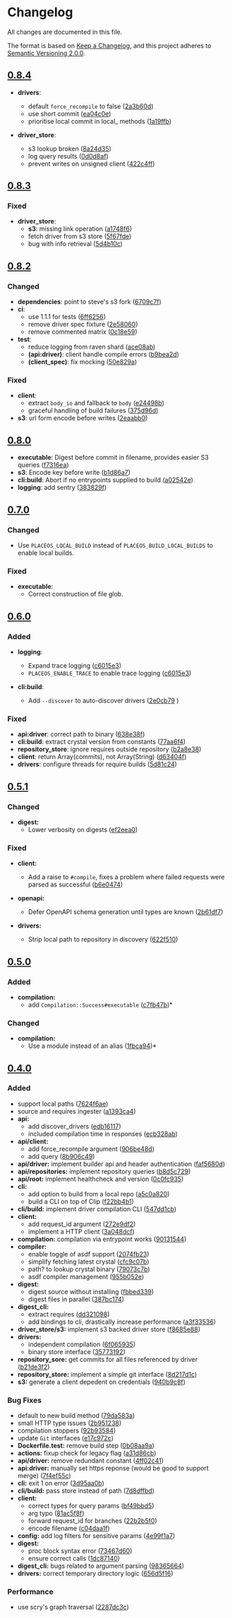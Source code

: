 # Changelog

All changes are documented in this file.

The format is based on [Keep a Changelog](https://keepachangelog.com/en/1.0.0/),
and this project adheres to [Semantic Versioning 2.0.0](https://semver.org/).

## [0.8.4](https://github.com/PlaceOS/build/compare/v0.8.3...v0.8.4)

* **drivers**:
  - default `force_recompile` to false ([2a3b60d](https://github.com/PlaceOS/build/commit/2a3b60d))
  - use short commit ([ea04c0e](https://github.com/PlaceOS/build/commit/ea04c0e))
  - prioritise local commit in local_ methods ([1a19ffb](https://github.com/PlaceOS/build/commit/1a19ffb))

* **driver_store**:
  - s3 lookup broken ([8a24d35](https://github.com/PlaceOS/build/commit/8a24d35))
  - log query results ([0d0d8af](https://github.com/PlaceOS/build/commit/0d0d8af))
  - prevent writes on unsigned client ([422c4ff](https://github.com/PlaceOS/build/commit/422c4ff))

## [0.8.3](https://github.com/PlaceOS/build/compare/v0.8.2...v0.8.3)

### Fixed

* **driver_store**:
  - **s3**: missing link operation ([a1748f6](https://github.com/PlaceOS/build/commit/a1748f6))
  - fetch driver from s3 store ([5f67fde](https://github.com/PlaceOS/build/commit/5f67fde)) 
  - bug with info retrieval  ([5d4b10c](https://github.com/PlaceOS/build/commit/5d4b10c))

## [0.8.2](https://github.com/PlaceOS/build/compare/v0.8.0...v0.8.2)

### Changed

* **dependencies**: point to steve's s3 fork ([6709c7f](https://github.com/PlaceOS/build/commit/6709c7f))
* **ci**:
  - use 1.1.1 for tests ([6ff6256](https://github.com/PlaceOS/build/commit/6ff6256))
  - remove driver spec fixture ([2e58060](https://github.com/PlaceOS/build/commit/2e58060))
  - remove commented matrix ([0c18e59](https://github.com/PlaceOS/build/commit/0c18e59))
* **test**:
  - reduce logging from raven shard ([ace08ab](https://github.com/PlaceOS/build/commit/ace08ab))
  - **(api:driver)**: client handle compile errors ([b9bea2d](https://github.com/PlaceOS/build/commit/b9bea2d))
  - **(client_spec)**: fix mocking ([50e829a](https://github.com/PlaceOS/build/commit/50e829a))

### Fixed

* **client**:
  - extract `body_io` and fallback to `body` ([e24498b](https://github.com/PlaceOS/build/commit/e24498b))
  - graceful handling of build failures ([375d96d](https://github.com/PlaceOS/build/commit/375d96d))
* **s3**: url form encode before writes ([2eaabb0](https://github.com/PlaceOS/build/commit/2eaabb0))

## [0.8.0](https://github.com/PlaceOS/build/compare/v0.7.0...v0.8.0)

* **executable**: Digest before commit in filename, provides easier S3 queries ([f7316ea](https://github.com/PlaceOS/build/commit/f7316ea)) 
* **s3**: Encode key before write ([b1d86a7](https://github.com/PlaceOS/build/commit/b1d86a7)) 
* **cli:build**: Abort if no entrypoints supplied to build ([a02542e](https://github.com/PlaceOS/build/commit/a02542e))
* **logging**: add sentry ([383829f](https://github.com/PlaceOS/build/commit/383829f))

## [0.7.0](https://github.com/PlaceOS/build/compare/v0.6.0...v0.7.0)

### Changed

* Use `PLACEOS_LOCAL_BUILD` instead of `PLACEOS_BUILD_LOCAL_BUILDS` to enable local builds.

### Fixed

* **executable**:
  * Correct construction of file glob.

## [0.6.0](https://github.com/PlaceOS/build/compare/v0.5.1...v0.6.0)

### Added

* **logging**:
  * Expand trace logging ([c6015e3](https://github.com/PlaceOS/build/commit/c6015e3))
  * `PLACEOS_ENABLE_TRACE` to enable trace logging ([c6015e3](https://github.com/PlaceOS/build/commit/c6015e3))

* **cli:build**:
  * Add `--discover` to auto-discover drivers ([2e0cb79](https://github.com/PlaceOS/build/commit/2e0cb79) )

### Fixed

* **api:driver**: correct path to binary ([638e38f](https://github.com/PlaceOS/build/commit/638e38f))
* **cli:build**: extract crystal version from constants ([77aa6f4](https://github.com/PlaceOS/build/commit/77aa6f4))
* **repository_store**: ignore requires outside repository ([b2a8e38](https://github.com/PlaceOS/build/commit/b2a8e38))
* **client**: return Array(commits), not Array(String) ([d63404f](https://github.com/PlaceOS/build/commit/d63404f))
* **drivers**: configure threads for require builds ([5d81c24](https://github.com/PlaceOS/build/commit/5d81c24))

## [0.5.1](https://github.com/PlaceOS/build/compare/v0.5.0...v0.5.1)

### Changed

* **digest:**
  * Lower verbosity on digests ([ef2eea0](https://github.com/PlaceOS/build/commit/ef2eea0))

### Fixed

* **client:**
  * Add a raise to `#compile`, fixes a problem where failed requests were parsed as successful ([b6e0474](https://github.com/PlaceOS/build/commit/b6e0474))

* **openapi:**
  * Defer OpenAPI schema generation until types are known ([2b61df7](https://github.com/PlaceOS/build/commit/2b61df7))

* **drivers:**
  * Strip local path to repository in discovery ([622f510](https://github.com/PlaceOS/build/commit/622f510))

## [0.5.0](https://github.com/PlaceOS/build/compare/v0.4.0...v0.5.0)

### Added

* **compilation:**
  * add `Compilation::Success#executable` ([c7fb47b](https://github.com/PlaceOS/build/commit/c7fb47b))*

### Changed

* **compilation:**
  * Use a module instead of an alias ([1fbca94](https://github.com/PlaceOS/build/commit/1fbca94))*

## [0.4.0](https://github.com/PlaceOS/build/compare/v0.1.1...v0.4.0)

### Added

*   support local paths ([7624f6ae](https://github.com/PlaceOS/build/commit/7624f6ae))
*   source and requires ingester ([a1393ca4](https://github.com/PlaceOS/build/commit/a1393ca4))
* **api:**
  *  add discover_drivers ([edb16117](https://github.com/PlaceOS/build/commit/edb16117))
  *  included compilation time in responses ([ecb328ab](https://github.com/PlaceOS/build/commit/ecb328ab))
* **api/client:**
  *  add force_recompile argument ([906be48d](https://github.com/PlaceOS/build/commit/906be48d))
  *  add query ([8b906c49](https://github.com/PlaceOS/build/commit/8b906c49))
* **api/driver:**  implement builder api and header authentication ([faf5680d](https://github.com/PlaceOS/build/commit/faf5680d))
* **api/repositories:**  implement repository queries ([b8d5c729](https://github.com/PlaceOS/build/commit/b8d5c729))
* **api/root:**  implement healthcheck and version ([0c0fc935](https://github.com/PlaceOS/build/commit/0c0fc935))
* **cli:**
  *  add option to build from a local repo ([a5c0a820](https://github.com/PlaceOS/build/commit/a5c0a820))
  *  build a CLI on top of Clip ([f22bb4b1](https://github.com/PlaceOS/build/commit/f22bb4b1))
* **cli/build:**  implement driver compilation CLI ([547dd1cb](https://github.com/PlaceOS/build/commit/547dd1cb))
* **client:**
  *  add request_id argument ([272e9df2](https://github.com/PlaceOS/build/commit/272e9df2))
  *  implement a HTTP client ([3a048dcf](https://github.com/PlaceOS/build/commit/3a048dcf))
* **compilation:**  compilation via entrypoint works ([90131544](https://github.com/PlaceOS/build/commit/90131544))
* **compiler:**
  *  enable toggle of asdf support ([2074fb23](https://github.com/PlaceOS/build/commit/2074fb23))
  *  simplify fetching latest crystal ([cfc9c07b](https://github.com/PlaceOS/build/commit/cfc9c07b))
  *  path? to lookup crystal binary ([79073c7b](https://github.com/PlaceOS/build/commit/79073c7b))
  *  asdf compiler management ([955b052e](https://github.com/PlaceOS/build/commit/955b052e))
* **digest:**
  *  digest source without installing ([fbbed339](https://github.com/PlaceOS/build/commit/fbbed339))
  *  digest files in parallel ([387bc174](https://github.com/PlaceOS/build/commit/387bc174))
* **digest_cli:**
  *  extract requires ([dd321098](https://github.com/PlaceOS/build/commit/dd321098))
  *  add bindings to cli, drastically increase performance ([a3f33536](https://github.com/PlaceOS/build/commit/a3f33536))
* **driver_store/s3:**  implement s3 backed driver store ([f8685e88](https://github.com/PlaceOS/build/commit/f8685e88))
* **drivers:**
  *  independent compilation ([6f065935](https://github.com/PlaceOS/build/commit/6f065935))
  *  binary store interface ([35773192](https://github.com/PlaceOS/build/commit/35773192))
* **repository_sore:**  get commits for all files referenced by driver ([b21de3f2](https://github.com/PlaceOS/build/commit/b21de3f2))
* **repository_store:**  implement a simple git interface ([8d217d1c](https://github.com/PlaceOS/build/commit/8d217d1c))
* **s3:**  generate a client depedent on credentials ([940b9c8f](https://github.com/PlaceOS/build/commit/940b9c8f))

### Bug Fixes

*   default to new build method ([79da583a](https://github.com/PlaceOS/build/commit/79da583a))
*   small HTTP type issues ([2b951238](https://github.com/PlaceOS/build/commit/2b951238))
*   compilation stoppers ([92b93584](https://github.com/PlaceOS/build/commit/92b93584))
*   update `Git` interfaces ([e17c972c](https://github.com/PlaceOS/build/commit/e17c972c))
* **Dockerfile.test:**  remove build step ([0b08aa9a](https://github.com/PlaceOS/build/commit/0b08aa9a))
* **actions:**  fixup check for legacy flag ([a31d86cb](https://github.com/PlaceOS/build/commit/a31d86cb))
* **api/driver:**  remove redundant constant ([4ff02c41](https://github.com/PlaceOS/build/commit/4ff02c41))
* **api:driver:**  manually set https reponse (would be good to support merge) ([7f4ef55c](https://github.com/PlaceOS/build/commit/7f4ef55c))
* **cli:**  exit 1 on error ([3d95aa0b](https://github.com/PlaceOS/build/commit/3d95aa0b))
* **cli/build:**  pass store instead of path ([7d8dffbd](https://github.com/PlaceOS/build/commit/7d8dffbd))
* **client:**
  *  correct types for query params ([bf49bbd5](https://github.com/PlaceOS/build/commit/bf49bbd5))
  *  arg typo ([81ac5f8f](https://github.com/PlaceOS/build/commit/81ac5f8f))
  *  forward request_id for branches ([22b2b5f0](https://github.com/PlaceOS/build/commit/22b2b5f0))
  *  encode filename ([c04daa1f](https://github.com/PlaceOS/build/commit/c04daa1f))
* **config:**  add log filters for sensitive params ([4e99f1a7](https://github.com/PlaceOS/build/commit/4e99f1a7))
* **digest:**
  *  proc block syntax error ([73467d60](https://github.com/PlaceOS/build/commit/73467d60))
  *  ensure correct calls ([1dc87140](https://github.com/PlaceOS/build/commit/1dc87140))
* **digest_cli:**  bugs related to argument parsing ([98365664](https://github.com/PlaceOS/build/commit/98365664))
* **drivers:**  correct temporary directory logic ([656d5f16](https://github.com/PlaceOS/build/commit/656d5f16))

### Performance

*   use scry's graph traversal ([2287dc3c](https://github.com/PlaceOS/build/commit/2287dc3c))
